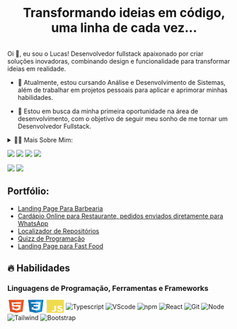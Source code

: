 <!--título-->
 <div id="user-content-toc">
  <ul align="center">
     <summary><h1 style="display: inline-block">Transformando ideias em código, uma linha de cada vez...</h1></summary>
</div>

<!-- Presentation -->
<p>
 Oi 👋, eu sou o Lucas! Desenvolvedor fullstack apaixonado por criar soluções inovadoras, combinando design e funcionalidade para transformar ideias em realidade.

  - 📌 Atualmente, estou cursando Análise e Desenvolvimento de Sistemas, além de trabalhar em projetos pessoais para aplicar e aprimorar minhas habilidades.

  - 🔭 Estou em busca da minha primeira oportunidade na área de desenvolvimento, com o objetivo de seguir meu sonho de me tornar um Desenvolvedor Fullstack.
</p>

<!-- Dropdown -->
<details>
  <summary>👨‍💻 Mais Sobre Mim:</summary>

  - 💬 Tenho 30 anos e atualmente moro no Brasil. Tenho experiência com JavaScript, React, Node.js, SQL e desenvolvimento de APIs. Desde 2023, venho trabalhando em projetos pessoais que me ajudaram a desenvolver habilidades essenciais, como resolução de problemas, colaboração e gestão de projetos, além de aprimorar minha criatividade e expertise técnica.

  - ⚡Gosto de ler, seja um bom livro, mangá ou quadrinhos, além de assistir filmes e séries. Acredito que nossos interesses pessoais enriquecem nossas perspectivas e aprimoram nossa capacidade de resolver problemas.
</details>

<a href="https://www.linkedin.com/in/lucas-rodrigues-de-abreu/" target="_blank"><img src="https://img.shields.io/badge/LinkedIn-0077B5?style=for-the-badge&logo=linkedin&logoColor=white"></a> 
<a href="https://www.instagram.com/devlucasabreu/profilecard/?igsh=MTlpdW13ZDJ4b2ZuZg==" target="_blank"><img src="https://img.shields.io/badge/Instagram-E4405F?style=for-the-badge&logo=instagram&logoColor=white"></a>
<a href="mailto:devlucasmiguelabreu@gmail.com" target="_blank"><img src="https://img.shields.io/badge/Gmail-D14836?style=for-the-badge&logo=gmail&logoColor=white"></a>
<a href="https://wa.me/5517996071231?text=Olá!%20Venho%20pelo%20GitHub." target="_blank"><img src="https://img.shields.io/badge/WhatsApp-25D366?style=for-the-badge&logo=whatsapp&logoColor=white"></a>

<div>
  <a href="https://github.com/lucasmiguelabreu"></a>
  <img height="180em" src="https://github-readme-stats.vercel.app/api?username=lucasmiguelabreu&show_icons=true&theme=dracula">
  <img height="180em" src="https://github-readme-stats.vercel.app/api/top-langs/?username=lucasmiguelabreu&show_icons=true&theme=dracula">
</div>

<!-- Portfolio -->
## Portfólio:
- [Landing Page Para Barbearia](https://lucasmiguelabreu.github.io/projeto-barbearia/) 
- [Cardápio Online para Restaurante, pedidos enviados diretamente para WhatsApp](https://cardapio-online-bice-three.vercel.app/)
- [Localizador de Repositórios](https://lucasmiguelabreu.github.io/Repository-Finder/)
- [Quizz de Programação](https://quizz-programming.netlify.app/)
- [Landing Page para Fast Food](https://lucasmiguelabreu.github.io/fast-food/)




## 🔥 Habilidades
<!-- Skills: Programming Languages -->
  <div style="flex-basis: 48%;">
    <h3>Linguagens de Programação, Ferramentas e Frameworks</h3>
    <img align="center" alt="HTML" height="30" width="40" src="https://raw.githubusercontent.com/devicons/devicon/master/icons/html5/html5-original.svg">
    <img align="center" alt="CSS" height="30" width="40" src="https://raw.githubusercontent.com/devicons/devicon/master/icons/css3/css3-original.svg">
    <img align="center" alt="Js" height="30" width="40" src="https://raw.githubusercontent.com/devicons/devicon/master/icons/javascript/javascript-plain.svg">
    <img align="center" alt="Typescript" height="30" width="40" src="https://cdn.jsdelivr.net/gh/devicons/devicon@latest/icons/typescript/typescript-original.svg">
    <img align="center" alt="VScode" height="30" width="40" src="https://cdn.jsdelivr.net/gh/devicons/devicon/icons/vscode/vscode-original.svg">
    <img align="center" alt="npm" height="30" width="40" src="https://cdn.jsdelivr.net/gh/devicons/devicon@latest/icons/npm/npm-original-wordmark.svg">
    <img align="center" alt="React" height="30" width="40" src="https://cdn.jsdelivr.net/gh/devicons/devicon@latest/icons/react/react-original-wordmark.svg">
    <img align="center" alt="Git" height="30" width="40" src="https://cdn.jsdelivr.net/gh/devicons/devicon/icons/git/git-original.svg"> 
    <img align="center" alt="Node" height="30" width="40" src="https://cdn.jsdelivr.net/gh/devicons/devicon@latest/icons/nodejs/nodejs-original-wordmark.svg">
    <img align="center" alt="Tailwind" height="30" width="40" src="https://cdn.jsdelivr.net/gh/devicons/devicon@latest/icons/tailwindcss/tailwindcss-original.svg">
    <img align="center" alt="Bootstrap" height="30" width="40" src="https://cdn.jsdelivr.net/gh/devicons/devicon@latest/icons/bootstrap/bootstrap-original.svg">
  </div>
  
  








